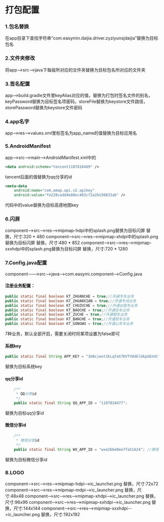 # 打包配置
### 1.包名替换
在app目录下查找字符串“com.easymin.daijia.driver.zyziyunsjdaijia”替换为目标包名
### 2.文件夹修改
将app-->src-->java下每级所对应的文件夹替换为目标包名所对应的文件夹
### 3.签名配置
app-->build.gradle文件里keyAlias对应的值，替换为打包时签名文件的别名，keyPassword替换为目标签名项密码，storeFile替换为keystore文件路径，storePassword替换为keystore文件密码
### 4.app名字
app-->res-->values.xml里标签名为app_name的值替换为目标应用名
### 5.AndroidManifest
app-->src-->main-->AndroidManifest.xml中的
```xml
<data android:scheme="tencent1107818469" />
```
tancent后面的值替换为qq分享的id
```xml
<meta-data
    android:name="com.amap.api.v2.apikey"
    android:value="fe228cadd4e88ec483c72a2b156833ab" />
```
代码中的value替换为目标高德地图key
### 6.闪屏
component-->src-->res-->mipmap-hdpi中的splash.png替换为目标闪屏  替换，尺寸:320 * 480
component-->src-->res-->mipmap-xhdpi中的splash.png替换为目标闪屏  替换，尺寸:480 * 852
component-->src-->res-->mipmap-xxxhdpi中的splash.png替换为目标闪屏  替换，尺寸:720 * 1280
### 7.Config.java配置
component--->src-->java-->com.easymi.component-->Config.java
#### 注册业务配置：
```java
public static final boolean KT_ZHUANCHE = true;//开通专车业务
public static final boolean KT_ZHUANXIAN = true;//开通专线业务
public static final boolean KT_CHUZUCHE = true;//开通出租车业务
public static final boolean KT_BAOCHE = true;//开通包车业务
public static final boolean KT_ZUCHE = true;//开通租车业务
public static final boolean KT_BANCHE = true;//开通班车业务
public static final boolean KT_GONGWU = true;//开通公务车业务
```
7种业务，默认全部开启，需要关闭时将某项设置为false即可
#### 系统key
```java
public static final String APP_KEY = "1HAcient1kLqfeX7DVTV0dklUkpGEnUC";//资运
```
替换为目标系统key
#### qq分享id
```java
    /**
     * QQ分享id
     */
    public static final String QQ_APP_ID = "1107818477";
```
替换为目标qq分享id

#### 微信分享id
```java
    /**
     * 微信分享id
     */
    public static final String WX_APP_ID = "wxe2bbe0ee7fa51624"; //微信app id
```
替换为目标微信分享id

### 8.LOGO
component-->src-->res-->mipmap-hdpi-->ic_launcher.png 替换，尺寸:72x72
component-->src-->res-->mipmap-mdpi-->ic_launcher.png 替换，尺寸:48x48
component-->src-->res-->mipmap-xhdpi-->ic_launcher.png 替换，尺寸:96x96
component-->src-->res-->mipmap-xxhdpi-->ic_launcher.png 替换，尺寸:144x144
component-->src-->res-->mipmap-xxxhdpi-->ic_launcher.png 替换，尺寸:192x192